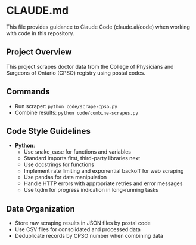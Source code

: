 # CLAUDE.md

This file provides guidance to Claude Code (claude.ai/code) when working with code in this repository.

## Project Overview
This project scrapes doctor data from the College of Physicians and Surgeons of Ontario (CPSO) registry using postal codes.

## Commands
- Run scraper: `python code/scrape-cpso.py`
- Combine results: `python code/combine-scrapes.py`

## Code Style Guidelines
- **Python**:
  - Use snake_case for functions and variables
  - Standard imports first, third-party libraries next
  - Use docstrings for functions
  - Implement rate limiting and exponential backoff for web scraping
  - Use pandas for data manipulation
  - Handle HTTP errors with appropriate retries and error messages
  - Use tqdm for progress indication in long-running tasks

## Data Organization
- Store raw scraping results in JSON files by postal code
- Use CSV files for consolidated and processed data
- Deduplicate records by CPSO number when combining data

